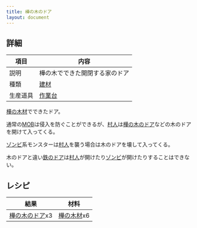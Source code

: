 ```yaml
---
title: 樺の木のドア
layout: document
---
```

## 詳細

|項目|内容|
|---|---|
|説明|樺の木でできた開閉する家のドア|
|種類|[建材](建材)|
|生産道具|[作業台](作業台)|

[樺の木材](樺の木材)でできたドア。

通常の[MOB](MOB)は侵入を防ぐことができるが、[村人](村人)は[樺の木のドア](樺の木のドア)などの木のドアを開けて入ってくる。

[ゾンビ](ゾンビ)系モンスターは[村人](村人)を襲う場合は木のドアを壊して入ってくる。

木のドアと違い[鉄のドア](鉄のドア)は[村人](村人)が開けたり[ゾンビ](ゾンビ)が開けたりすることはできない。

## レシピ

|結果|材料|
|---|---|
|[樺の木のドア](樺の木のドア)x3|[樺の木材](樺の木材)x6|

